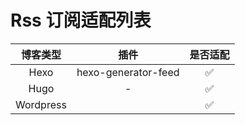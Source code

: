 # Rss 订阅适配列表

|   博客类型    |         插件          | 是否适配 |
|:---------:|:-------------------:|:----:|
|   Hexo    | hexo-generator-feed |  ✅   |
|   Hugo    |          -          |  ✅   |
| Wordpress |                     |  ✅   |
